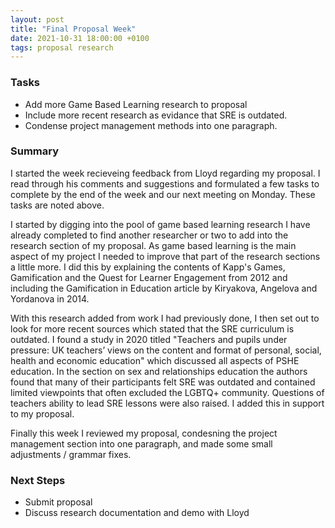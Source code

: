 ```yaml
---
layout: post
title: "Final Proposal Week"
date: 2021-10-31 18:00:00 +0100
tags: proposal research
---
```


### Tasks
- Add more Game Based Learning research to proposal
- Include more recent research as evidance that SRE is outdated.
- Condense project management methods into one paragraph.

### Summary
I started the week recieveing feedback from Lloyd regarding my proposal. I read through his comments and suggestions and formulated a few tasks to complete by the end of the week and our next meeting on Monday. These tasks are noted above.

I started by digging into the pool of game based learning research I have already completed to find another researcher or two to add into the research section of my proposal. As game based learning is the main aspect of my project I needed to improve that part of the research sections a little more. I did this by explaining the contents of Kapp's Games, Gamification and the Quest for Learner Engagement from 2012 and including the Gamification in Education article by Kiryakova, Angelova and Yordanova in 2014.

With this research added from work I had previously done, I then set out to look for more recent sources which stated that the SRE curriculum is outdated. I found a study in 2020 titled "Teachers and pupils under pressure: UK teachers’ views on the content and format of personal, social, health and economic education" which discussed all aspects of PSHE education. In the section on sex and relationships education the authors found that many of their participants felt SRE was outdated and contained limited viewpoints that often excluded the LGBTQ+ community. Questions of teachers ability to lead SRE lessons were also raised. I added this in support to my proposal.

Finally this week I reviewed my proposal, condesning the project management section into one paragraph, and made some small adjustments / grammar fixes. 

### Next Steps
- Submit proposal
- Discuss research documentation and demo with Lloyd